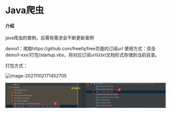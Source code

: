 # Java爬虫

#### 介绍
java爬虫的案例，后需有需求会不断更新案例

demo1：爬取https://github.com/freefq/free页面的订阅url
使用方式：双击 demo1-xxx/打包/startup.vbs，将对应订阅url以txt文档形式存储到当前目录。

打包方式：

![image-20211102171452705](https://gitee.com/changluJava/picture-bed/raw/master/2021/20211102171632.png)

![image-20211102171452705](./images/20211102171452.png)    

